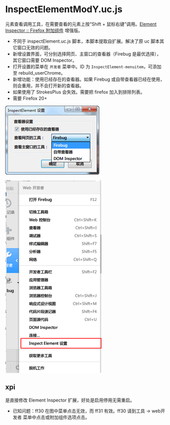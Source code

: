 InspectElementModY.uc.js
========================

元素查看调用工具，在需要查看的元素上按“Shift + 鼠标右键”调用。[Element Inspector :: Firefox 附加组件](https://addons.mozilla.org/zh-CN/firefox/addon/element-inspector/?src=search) 增强版。

 - 不同于 inspectElement.uc.js 脚本，本脚本提取自扩展。解决了原 uc 脚本其它窗口无效的问题。
 - 新增设置界面，可分别选择网页、主窗口的查看器（Firebug 是最优选择），其它窗口需要 DOM Inspector。
 - 打开设置的菜单在 `开发者` 菜单中。ID 为 `InspectElement-menuitem`，可添加至 rebuild_userChrome。
 - 新增功能：使用已经存在的查看器。如果 Firebug 或自带查看器已经在使用，则会重用，并不会打开新的查看器。
 - 如果使用了 StrokesPlus 会失效。需要把 firefox 加入到排除列表。
 - 需要 Firefox 20+

![setting.png](setting.png)

![menuitem.png](menuitem.png)

xpi
----

是直接修改 Element Inspector 扩展，好处是启用停用无需重启。

 - 已知问题：ff30 在图中菜单点击无效，而 ff31 有效。ff30 请到工具 -> web开发者 菜单中点击或附加组件选项点击。